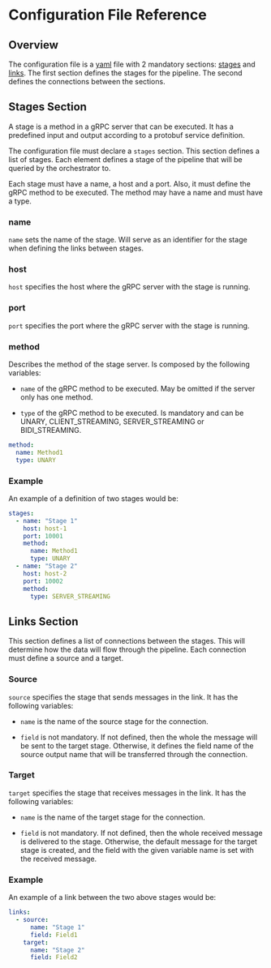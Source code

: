 # Configuration File Reference

## Overview

The configuration file is a [yaml](https://yaml.org) file with 2 mandatory sections: [stages](#stages-section) and [links](#links-section).
The first section defines the stages for the pipeline. 
The second defines the connections between the sections.

## Stages Section

A stage is a method in a gRPC server that can be executed. It has a predefined input and output according to a protobuf service definition.

The configuration file must declare a ```stages``` section. This section defines a list of stages. Each element defines a stage of the pipeline that will be queried by the orchestrator to.

Each stage must have a name, a host and a port. Also, it must define the gRPC method to be executed. The method may have a name and must have a type.

### name

```name``` sets the name of the stage. 
Will serve as an identifier for the stage when defining the links between stages.

### host

```host``` specifies the host where the gRPC server with the stage is running.

### port

```port``` specifies the port where the gRPC server with the stage is running.

### method

Describes the method of the stage server. Is composed by the following variables:

 * ```name``` of the gRPC method to be executed. 
   May be omitted if the server only has one method.

 * ```type``` of the gRPC method to be executed. 
   Is mandatory and can be UNARY, CLIENT_STREAMING, SERVER_STREAMING or BIDI_STREAMING.

```yaml
method:
  name: Method1
  type: UNARY
```

### Example

An example of a definition of two stages would be:

```yaml
stages:
  - name: "Stage 1"
    host: host-1
    port: 10001
    method:
      name: Method1
      type: UNARY
  - name: "Stage 2"
    host: host-2
    port: 10002
    method:
      type: SERVER_STREAMING
```

## Links Section

This section defines a list of connections between the stages. This will determine how the data will flow through the pipeline. Each connection must define a source and a target.

### Source

```source``` specifies the stage that sends messages in the link. 
It has the following variables:

* ```name``` is the name of the source stage for the connection.

* ```field``` is not mandatory. 
  If not defined, then the whole the message will be sent to the target stage. 
  Otherwise, it defines the field name of the source output name that will be transferred through the connection. 

### Target

```target``` specifies the stage that receives messages in the link. 
It has the following variables:

* ```name``` is the name of the target stage for the connection.

* ```field``` is not mandatory. 
  If not defined, then the whole received message is delivered to the stage. 
  Otherwise, the default message for the target stage is created, and the field with the given variable name is set with the received message.

### Example

An example of a link between the two above stages would be:

```yaml
links:
  - source:
      name: "Stage 1"
      field: Field1
    target:
      name: "Stage 2"
      field: Field2
```
